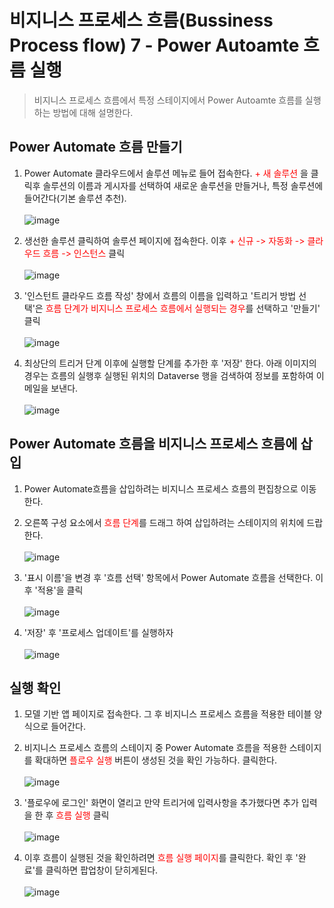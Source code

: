 # 비지니스 프로세스 흐름(Bussiness Process flow) 7 - Power Autoamte 흐름 실행
> 비지니스 프로세스 흐름에서 특정 스테이지에서 Power Autoamte 흐름를 실행하는 방법에 대해 설명한다.

## Power Automate 흐름 만들기

1. Power Automate 클라우드에서 솔루션 메뉴로 들어 접속한다. <span style="color:red">+ 새 솔루션</span> 을 클릭후 솔루션의 이름과 게시자를 선택하여 새로운 솔루션을 만들거나, 특정 솔루션에 들어간다(기본 솔루션 추천). <br><br>![image](https://user-images.githubusercontent.com/39551265/172976235-c15984ea-8a29-4f0e-a5fc-55f1f706aa6d.png)<br>

2. 생선한 솔루션 클릭하여 솔루션 페이지에 접속한다. 이후 <span style="color:red">+ 신규 -> 자동화 -> 클라우드 흐름 -> 인스턴스</span> 클릭<br><br>![image](https://user-images.githubusercontent.com/39551265/172978389-8853042c-dd7e-4d0e-a14f-b556b2869140.png)<br>

3. '인스턴트 클라우드 흐름 작성' 창에서 흐름의 이름을 입력하고 '트리거 방법 선택'은 <span style="color:red">흐름 단계가 비지니스 프로세스 흐름에서 실행되는 경우</span>를 선택하고 '만들기' 클릭<br><br>![image](https://user-images.githubusercontent.com/39551265/172986425-3c4a8c73-e80b-42a7-987c-b476bf45f2ec.png)<br>

4. 최상단의 트리거 단계 이후에 실행할 단계를 추가한 후 '저장' 한다. 아래 이미지의 경우는 흐름의 실행후 실행된 위치의 Dataverse 행을 검색하여 정보를 포함하여 이메일을 보낸다.<br><br>![image](https://user-images.githubusercontent.com/39551265/172987183-4654629e-8ccb-42d8-b0f2-722d5044cda2.png)<br>


## Power Automate 흐름을 비지니스 프로세스 흐름에 삽입

1. Power Automate흐름을 삽입하려는 비지니스 프로세스 흐름의 편집창으로 이동한다.

2. 오른쪽 구성 요소에서 <span style="color:red">흐름 단계</span>를 드래그 하여 삽입하려는 스테이지의 위치에 드랍한다.<br><br>![image](https://user-images.githubusercontent.com/39551265/172988766-57261409-95ff-4a57-b9b7-f1d06280bc72.png)<br>

3. '표시 이름'을 변경 후 '흐름 선택' 항목에서 Power Automate 흐름을 선택한다. 이후 '적용'을 클릭<br><br>![image](https://user-images.githubusercontent.com/39551265/172989009-ebd9f2d5-a3d0-4735-a4d1-292018c3f08f.png)<br>

4. '저장' 후 '프로세스 업데이트'를 실행하자<br><br>![image](https://user-images.githubusercontent.com/39551265/172989337-cdb2ee2e-b44f-4ef6-872a-83eb6d322664.png)<br>

## 실행 확인

1. 모델 기반 앱 페이지로 접속한다. 그 후 비지니스 프로세스 흐름을 적용한 테이블 양식으로 들어간다.

2. 비지니스 프로세스 흐름의 스테이지 중 Power Automate 흐름을 적용한 스테이지를 확대하면 <span style="color:red">플로우 실행</span> 버튼이 생성된 것을 확인 가능하다. 클릭한다. <br><br>![image](https://user-images.githubusercontent.com/39551265/172989581-e66b00e8-ab99-4e2b-97c7-313bf444ed48.png)<br>

3. '플로우에 로그인' 화면이 열리고 만약 트리거에 입력사항을 추가했다면 추가 입력을 한 후 <span style="color:red">흐름 실행</span> 클릭<br><br>![image](https://user-images.githubusercontent.com/39551265/172989907-9894bf7e-83f1-40ea-b417-ed38842e4587.png)<br>

4. 이후 흐름이 실행된 것을 확인하려면 <span style="color:red">흐름 실행 페이지</span>를 클릭한다. 확인 후 '완료'를 클릭하면 팝업창이 닫히게된다.<br><br>![image](https://user-images.githubusercontent.com/39551265/172990043-c6f6daa6-ceca-4b9a-a3ed-d0160cd7a05d.png)<br>